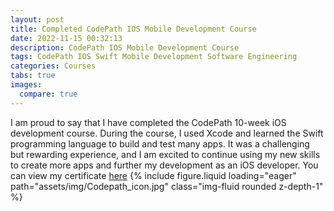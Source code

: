 ```yaml
---
layout: post
title: Completed CodePath IOS Mobile Development Course
date: 2022-11-15 00:32:13
description: CodePath IOS Mobile Development Course
tags: CodePath IOS Swift Mobile Development Software Engineering
categories: Courses
tabs: true
images:
  compare: true
---
```


I am proud to say that I have completed the CodePath 10-week iOS development course. During the course, I used Xcode and learned the Swift programming language to build and test many apps. It was a challenging but rewarding experience, and I am excited to continue using my new skills to create more apps and further my development as an iOS developer.
You can view my certificate [here](/assets/pdf/CodePath.pdf)
<swiper-container keyboard="true" navigation="true" pagination="true" pagination-clickable="true" pagination-dynamic-bullets="true" rewind="true">
  <swiper-slide>{% include figure.liquid loading="eager" path="assets/img/Codepath_icon.jpg" class="img-fluid rounded z-depth-1" %}</swiper-slide>
</swiper-container>
